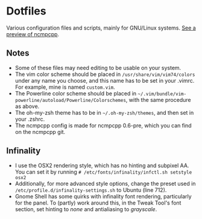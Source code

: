 # Dotfiles
Various configuration files and scripts, mainly for GNU/Linux systems. [See a preview of ncmpcpp](http://hdni.github.io/rice/assets/ncmpcpp.png).

## Notes
* Some of these files may need editing to be usable on your system.
* The vim color scheme should be placed in `/usr/share/vim/vim74/colors` under any name you choose, and this name has to be set in your .vimrc. For example, mine is named `custom.vim`.
* The Powerline color scheme should be placed in `~/.vim/bundle/vim-powerline/autoload/Powerline/Colorschemes`, with the same procedure as above.
* The oh-my-zsh theme has to be in `~/.oh-my-zsh/themes`, and then set in your .zshrc.
* The ncmpcpp config is made for ncmpcpp 0.6-pre, which you can find on the ncmpcpp git.

## Infinality
* I use the OSX2 rendering style, which has no hinting and subpixel AA. You can set it by running ```# /etc/fonts/infinality/infctl.sh setstyle osx2```
* Additionally, for more advanced style options, change the preset used in `/etc/profile.d/infinality-settings.sh` to Ubuntu (line 712).
* Gnome Shell has some quirks with infinality font rendering, particularly for the panel. To (partly) work around this, in the Tweak Tool's font section, set hinting to *none* and antialiasing to *grayscale*.
